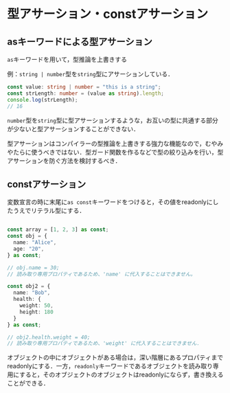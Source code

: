 # 型アサーション・constアサーション

## asキーワードによる型アサーション

`as`キーワードを用いて，型推論を上書きする

例：`string | number`型を`string`型にアサーションしている．

```typescript
const value: string | number = "this is a string";
const strLength: number = (value as string).length;
console.log(strLength);
// 16
```

`number`型を`string`型に型アサーションするような，お互いの型に共通する部分が少ないと型アサーションすることができない．

型アサーションはコンパイラーの型推論を上書きする強力な機能なので，むやみやたらに使うべきではない．型ガード関数を作るなどで型の絞り込みを行い，型アサーションを防ぐ方法を検討するべき．

## constアサーション

変数宣言の時に末尾に`as const`キーワードをつけると，その値をreadonlyにしたうえでリテラル型にする．

```typescript

const array = [1, 2, 3] as const;
const obj = {
  name: "Alice",
  age: "20",
} as const;

// obj.name = 30;
// 読み取り専用プロパティであるため、'name' に代入することはできません。

const obj2 = {
  name: "Bob",
  health: {
    weight: 50,
    height: 180
  }
} as const;

// obj2.health.weight = 40;
// 読み取り専用プロパティであるため、'weight' に代入することはできません．
```

オブジェクトの中にオブジェクトがある場合は，深い階層にあるプロパティまでreadonlyにする．一方，`readonly`キーワードであるオブジェクトを読み取り専用にすると，そのオブジェクトのオブジェクトはreadonlyにならず，書き換えることができる．

